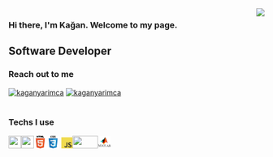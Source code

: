 <img src="https://media.giphy.com/media/11sBLVxNs7v6WA/giphy.gif" align="right" midth="250" height="200">

### Hi there, I'm Kağan. Welcome to my page.  
## Software Developer

<!-- <font color="cyan">Somethings ultimately happen. </font>   -->
### Reach out to me

<a href="https://www.linkedin.com/in/kagan-yarimca/" target="blank"><img align="center" src="https://raw.githubusercontent.com/rahuldkjain/github-profile-readme-generator/master/src/images/icons/Social/linked-in-alt.svg" alt="kaganyarimca" height="25" width="25" /></a> <a href="https://outlook.live.com/" target="blank"><img align="center" src="https://cdn.iconscout.com/icon/free/png-512/free-email-2155119-1814289.png?f=avif&w=256" alt="kaganyarimca" height="30" width="30" /></a>
<br/>
<br/>
### Techs I use
<img src="https://cdn.icon-icons.com/icons2/2415/PNG/512/java_original_wordmark_logo_icon_146459.png" height="25" width="25"><img src="https://upload.wikimedia.org/wikipedia/commons/c/c3/Python-logo-notext.svg" height="25" width="25"><img src="https://raw.githubusercontent.com/github/explore/80688e429a7d4ef2fca1e82350fe8e3517d3494d/topics/html/html.png" height="25" width="25"><img src="https://raw.githubusercontent.com/github/explore/80688e429a7d4ef2fca1e82350fe8e3517d3494d/topics/css/css.png" height="25" width="25">
<img src="https://raw.githubusercontent.com/github/explore/80688e429a7d4ef2fca1e82350fe8e3517d3494d/topics/javascript/javascript.png" height="22" width="22"><img src="https://www.azul.com/wp-content/uploads/mssql.png" height="25" width="50"><img src="https://raw.githubusercontent.com/github/explore/80688e429a7d4ef2fca1e82350fe8e3517d3494d/topics/matlab/matlab.png" height="25" width="25">



